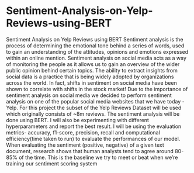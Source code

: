 # Sentiment-Analysis-on-Yelp-Reviews-using-BERT
Sentiment Analysis on Yelp Reviews using BERT
Sentiment analysis is the process of determining the emotional tone behind a series of words, used to gain an understanding of the attitudes, opinions and emotions expressed within an online mention. Sentiment analysis on social media acts as a way of monitoring the people as it allows us to gain an overview of the wider public opinion behind certain topics. The ability to extract insights from social data is a practice that is being widely adopted by organizations across the world. In fact, shifts in sentiment on social media have been shown to correlate with shifts in the stock market! Due to the importance of sentiment analysis on social media we decided to perform sentiment analysis on one of the popular social media websites that we have today -Yelp.  For this project the subset of the Yelp Reviews Dataset will be used which originally consists of ~8m reviews. The sentiment analysis will be done using BERT. I will also be experimenting with different hyperparameters and report the best result. I will be using the evaluation metrics- accuracy, f1-score, precision, recall and computational efficiency(time taken to run) to evaluate the performances of our model. When evaluating the sentiment (positive, negative) of a given text document, research shows that human analysts tend to agree around 80-85% of the time. This is the baseline we try to meet or beat when we’re training our sentiment scoring system 
